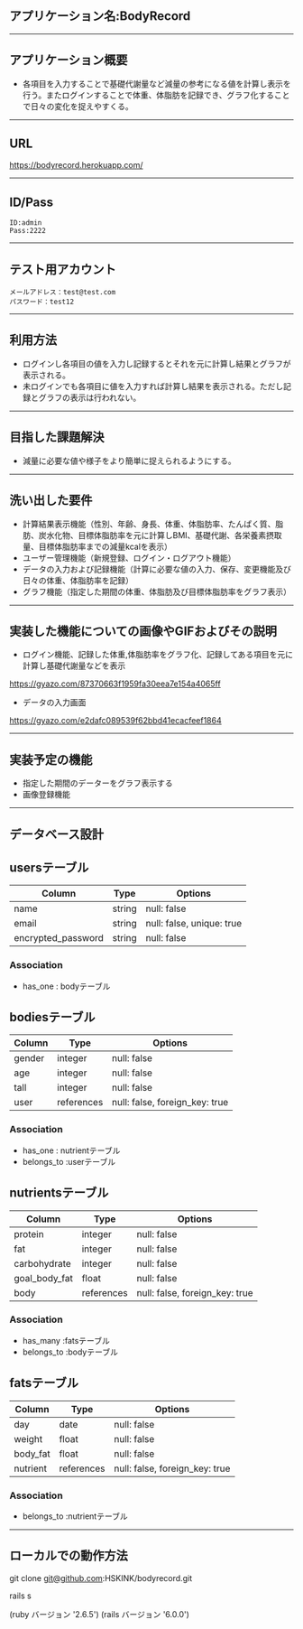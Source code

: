 ## アプリケーション名:BodyRecord
---
## アプリケーション概要
- 各項目を入力することで基礎代謝量など減量の参考になる値を計算し表示を行う。またログインすることで体重、体脂肪を記録でき、グラフ化することで日々の変化を捉えやすくる。
---
## URL
  https://bodyrecord.herokuapp.com/

---
## ID/Pass
    ID:admin  
    Pass:2222
---
## テスト用アカウント
    メールアドレス：test@test.com
    パスワード：test12
---
## 利用方法
- ログインし各項目の値を入力し記録するとそれを元に計算し結果とグラフが表示される。
- 未ログインでも各項目に値を入力すれば計算し結果を表示される。ただし記録とグラフの表示は行われない。
---
## 目指した課題解決
- 減量に必要な値や様子をより簡単に捉えられるようにする。
---
## 洗い出した要件
- 計算結果表示機能（性別、年齢、身長、体重、体脂肪率、たんぱく質、脂肪、炭水化物、目標体脂肪率を元に計算しBMI、基礎代謝、各栄養素摂取量、目標体脂肪率までの減量kcalを表示）
- ユーザー管理機能（新規登録、ログイン・ログアウト機能）
- データの入力および記録機能（計算に必要な値の入力、保存、変更機能及び日々の体重、体脂肪率を記録）
- グラフ機能（指定した期間の体重、体脂肪及び目標体脂肪率をグラフ表示）
---
## 実装した機能についての画像やGIFおよびその説明
- ログイン機能、記録した体重,体脂肪率をグラフ化、記録してある項目を元に計算し基礎代謝量などを表示 

https://gyazo.com/87370663f1959fa30eea7e154a4065ff
- データの入力画面 

https://gyazo.com/e2dafc089539f62bbd41ecacfeef1864

---
## 実装予定の機能
- 指定した期間のデーターをグラフ表示する
- 画像登録機能
---
## データベース設計
	
## usersテーブル

|Column             |Type   |Options                   |
|-------------------|-------|--------------------------|
|name               |string |null: false               |
|email              |string |null: false, unique: true |
|encrypted_password |string |null: false               |

### Association
- has_one : bodyテーブル


## bodiesテーブル

|Column |Type       |Options                        |
|-------|-----------|-------------------------------|
|gender |integer    |null: false                    |
|age    |integer    |null: false                    |
|tall   |integer    |null: false                    |
|user   |references |null: false, foreign_key: true |

### Association
- has_one : nutrientテーブル
- belongs_to :userテーブル


## nutrientsテーブル

|Column         |Type       |Options                        |
|---------------|-----------|-------------------------------|
|protein        |integer    |null: false                    |
|fat            |integer    |null: false                    |
|carbohydrate   |integer    |null: false                    |
|goal_body_fat  |float      |null: false                    |
|body           |references |null: false, foreign_key: true |

### Association
- has_many :fatsテーブル
- belongs_to :bodyテーブル


## fatsテーブル

|Column   |Type       |Options                        |
|---------|-----------|-------------------------------|
|day      |date       |null: false                    |
|weight   |float      |null: false                    |
|body_fat |float      |null: false                    |
|nutrient |references |null: false, foreign_key: true |

### Association
- belongs_to :nutrientテーブル
---
## ローカルでの動作方法
git clone git@github.com:HSKINK/bodyrecord.git

rails s

(ruby バージョン '2.6.5') (rails バージョン '6.0.0')
